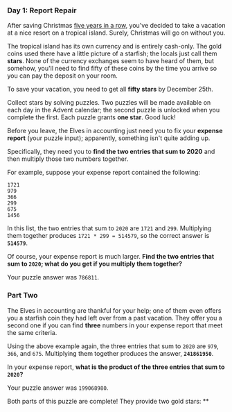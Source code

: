 ### Day 1: Report Repair

After saving Christmas [five years in a
row](https://adventofcode.com/events), you've decided to take a vacation
at a nice resort on a tropical island. Surely, Christmas will go on
without you.

The tropical island has its own currency and is entirely cash-only. The
gold coins used there have a little picture of a starfish; the locals
just call them **stars**. None of the currency exchanges seem to have
heard of them, but somehow, you'll need to find fifty of these coins by
the time you arrive so you can pay the deposit on your room.

To save your vacation, you need to get all **fifty stars** by December
25th.

Collect stars by solving puzzles. Two puzzles will be made available on
each day in the Advent calendar; the second puzzle is unlocked when you
complete the first. Each puzzle grants **one star**. Good luck!

Before you leave, the Elves in accounting just need you to fix your
**expense report** (your puzzle input); apparently, something isn't
quite adding up.

Specifically, they need you to **find the two entries that sum to 2020**
and then multiply those two numbers together.

For example, suppose your expense report contained the following:

    1721
    979
    366
    299
    675
    1456

In this list, the two entries that sum to `2020` are `1721` and `299`.
Multiplying them together produces `1721 * 299 = 514579`, so the correct
answer is **`514579`**.

Of course, your expense report is much larger. **Find the two entries
that sum to `2020`; what do you get if you multiply them together?**

Your puzzle answer was `786811`.


### Part Two

The Elves in accounting are thankful for your help; one of them even
offers you a starfish coin they had left over from a past vacation. They
offer you a second one if you can find **three** numbers in your expense
report that meet the same criteria.

Using the above example again, the three entries that sum to `2020` are
`979`, `366`, and `675`. Multiplying them together produces the answer,
**`241861950`**.

In your expense report, **what is the product of the three entries that
sum to `2020`?**

Your puzzle answer was `199068980`.

Both parts of this puzzle are complete! They provide two gold stars: **
